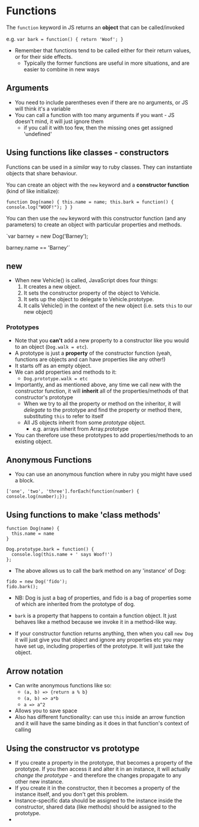# Functions

The `function` keyword in JS returns an **object** that can be called/invoked

e.g. `var bark = function() {
    return 'Woof';
  }`

* Remember that functions tend to be called either for their return values, or for their side effects.
  - Typically the former functions are useful in more situations, and are easier to combine in new ways

## Arguments

* You need to include parentheses even if there are no arguments, or JS will think it's a variable
* You can call a function with too many arguments if you want - JS doesn't mind, it will just ignore them
  - if you call it with too few, then the missing ones get assigned 'undefined'

## Using functions like classes - constructors

Functions can be used in a _similar_ way to ruby classes. They can instantiate objects that share behaviour.

You can create an object with the `new` keyword and a **constructor function** (kind of like initialize):

`function Dog(name) {
    this.name = name;
    this.bark = function() {
      console.log("WOOF!");
    }
  }`

You can then use the `new` keyword with this constructor function (and any parameters) to create an object with particular properties and methods.

`var barney = new Dog('Barney');

barney.name == 'Barney'`

## new

* When new Vehicle() is called, JavaScript does four things:
  1. It creates a new object.
  2. It sets the constructor property of the object to Vehicle.
  3. It sets up the object to delegate to Vehicle.prototype.
  4. It calls Vehicle() in the context of the new object (i.e. sets `this` to our new object)

### Prototypes

* Note that you **can't** add a new property to a constructor like you would to an object (`Dog.walk = etc`).
* A prototype is just a **property** of the constructor function (yeah, functions are objects and can have properties like any other!)
* It starts off as an empty object.
* We can add properties and methods to it:
  - `Dog.prototype.walk = etc`
* Importantly, and as mentioned above, any time we call new with the constructor function, it will **inherit** all of the properties/methods of that constructor's prototype
  - When we try to all the property or method on the inheritor, it will _delegate_ to the prototype and find the property or method there, substituting `this` to refer to itself
  - All JS objects inherit from some *prototype* object.
    - e.g. arrays inherit from Array.prototype
* You can therefore use these prototypes to add properties/methods to an existing object.

## Anonymous Functions

* You can use an anonymous function where in ruby you might have used a block.

`['one', 'two', 'three'].forEach(function(number) { console.log(number);});`

## Using functions to make 'class methods'

```
function Dog(name) {
  this.name = name
}

Dog.prototype.bark = function() {
  console.log(this.name + ' says Woof!')
};
```

* The above allows us to call the bark method on any 'instance' of Dog:

```
fido = new Dog('fido');
fido.bark();
```

* NB: Dog is just a bag of properties, and fido is a bag of properties some of which are inherited from the prototype of dog.
* `bark` is a property that happens to contain a function object. It just behaves like a method because we invoke it in a method-like way.


* If your constructor function returns anything, then when you call `new Dog` it will just give you that object and ignore any properties etc you may have set up, including properties of the prototype. It will just take the object.

## Arrow notation

* Can write anonymous functions like so:
  - `(a, b) => {return a % b}`
  - `(a, b) => a*b `
  - `a => a^2`
* Allows you to save space
* Also has different functionality: can use `this` inside an arrow function and it will have the same binding as it does in that function's context of calling

## Using the constructor vs prototype

* If you create a property in the prototype, that becomes a property of the prototype. If you then access it and alter it in an instance, it will actually *change the prototype* - and therefore the changes propagate to any other new instance.
* If you create it in the constructor, then it becomes a property of the instance itself, and you don't get this problem.
* Instance-specific data should be assigned to the instance inside the constructor, shared data (like methods) should be assigned to the prototype.
*
